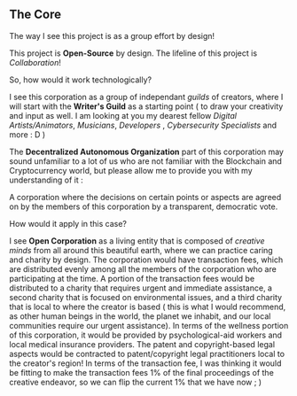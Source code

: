 



## The Core 



The way I see this project is as a group effort by design! 


This project is **Open-Source** by design. The lifeline of this project is *Collaboration*! 


So, how would it work technologically? 


I see this corporation as a group of independant *guilds* of creators, where I will start with the **Writer's Guild** as a starting point ( to draw your creativity and input as well. I am looking at you my dearest fellow *Digital Artists/Animators*, *Musicians*, *Developers* , *Cybersecurity Specialists* and more : D )


The **Decentralized Autonomous Organization** part of this corporation may sound unfamiliar to a lot of us who are not familiar with the Blockchain and Cryptocurrency world, but please allow me to provide you with my understanding of it : 


A corporation where the decisions on certain points or aspects are agreed on by the members of this corporation by a transparent, democratic vote. 


How would it apply in this case? 


I see **Open Corporation** as a living entity that is composed of *creative minds* from all around this beautiful earth, where we can practice caring and charity by design. The corporation would have transaction fees, which are distributed evenly among all the members of the corporation who are participating at the time. A portion of the transaction fees would be distributed to a charity that requires urgent and immediate assistance, a second charity that is focused on environmental issues, and a third charity that is local to where the creator is based ( this is what I would recommend, as other human beings in the world, the planet we inhabit, and our local communities require our urgent assistance). In terms of the wellness portion of this corporation, it would be provided by psychological-aid workers and local medical insurance providers. The patent and copyright-based legal aspects would be contracted to patent/copyright legal practitioners local to the creator's region! In terms of the transaction fee, I was thinking it would be  fitting  to make the transaction fees 1% of the final proceedings of the creative endeavor, so we can flip the current 1% that we have now ; ) 


